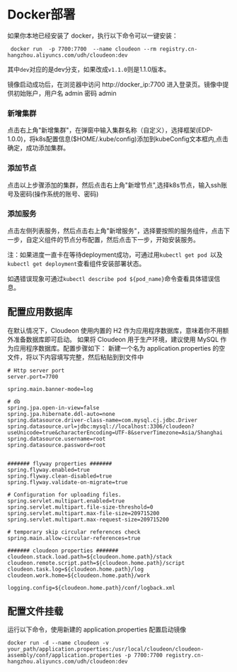 # Docker部署
如果你本地已经安装了 docker，执行以下命令可以一键安装：

```shell
 docker run  -p 7700:7700  --name cloudeon --rm registry.cn-hangzhou.aliyuncs.com/udh/cloudeon:dev
```
其中`dev`对应的是dev分支，如果改成`v1.1.0`则是1.1.0版本。

镜像启动成功后，在浏览器中访问 http://docker_ip:7700 进入登录页。镜像中提供初始账户，用户名 admin 密码 admin

### 新增集群

点击右上角"新增集群"，在弹窗中输入集群名称（自定义），选择框架(EDP-1.0.0)，将k8s配置信息($HOME/.kube/config)添加到kubeConfig文本框内,点击确定，成功添加集群。

### 添加节点

点击以上步骤添加的集群，然后点击右上角"新增节点",选择k8s节点，输入ssh账号及密码(操作系统的账号、密码)

### 添加服务

点击左侧列表服务，然后点击右上角"新增服务"，选择要按照的服务组件，点击下一步，自定义组件的节点分布配置，然后点击下一步，开始安装服务。

注：如果进度一直卡在等待deployment成功，可通过用`kubectl get pod `以及`kubectl get deployment`查看组件安装部署状态。

如遇错误现象可通过`kubectl describe pod ${pod_name}`命令查看具体错误信息。




## 配置应用数据库

在默认情况下，Cloudeon 使用内置的 H2 作为应用程序数据库，意味着你不用额外准备数据库即可启动。 如果将 Cloudeon 用于生产环境，建议使用 MySQL 作为应用程序数据库。配置步骤如下：
新建一个名为 application.properties 的空文件，将以下内容填写完整，然后粘贴到到文件中
```properties
# Http server port
server.port=7700

spring.main.banner-mode=log

# db
spring.jpa.open-in-view=false
spring.jpa.hibernate.ddl-auto=none
spring.datasource.driver-class-name=com.mysql.cj.jdbc.Driver
spring.datasource.url=jdbc:mysql://localhost:3306/cloudeon?useUnicode=true&characterEncoding=UTF-8&serverTimezone=Asia/Shanghai
spring.datasource.username=root
spring.datasource.password=root


####### flyway properties #######
spring.flyway.enabled=true
spring.flyway.clean-disabled=true
spring.flyway.validate-on-migrate=true

# Configuration for uploading files.
spring.servlet.multipart.enabled=true
spring.servlet.multipart.file-size-threshold=0
spring.servlet.multipart.max-file-size=209715200
spring.servlet.multipart.max-request-size=209715200

# temporary skip circular references check
spring.main.allow-circular-references=true

####### cloudeon properties #######
cloudeon.stack.load.path=${cloudeon.home.path}/stack
cloudeon.remote.script.path=${cloudeon.home.path}/script
cloudeon.task.log=${cloudeon.home.path}/log
cloudeon.work.home=${cloudeon.home.path}/work

logging.config=${cloudeon.home.path}/conf/logback.xml

```
## 配置文件挂载
运行以下命令，使用新建的 application.properties 配置启动镜像
```
docker run -d --name cloudeon -v your_path/application.properties:/usr/local/cloudeon/cloudeon-assembly/conf/application.properties -p 7700:7700 registry.cn-hangzhou.aliyuncs.com/udh/cloudeon:dev
```

